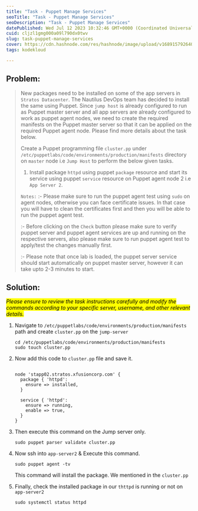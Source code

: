 ```yaml
---
title: "Task - Puppet Manage Services"
seoTitle: "Task - Puppet Manage Services"
seoDescription: "Task - Puppet Manage Services"
datePublished: Wed Jul 12 2023 10:32:46 GMT+0000 (Coordinated Universal Time)
cuid: cljzl1gmg000a09l790dx0twv
slug: task-puppet-manage-services
cover: https://cdn.hashnode.com/res/hashnode/image/upload/v1689157926409/2618b8ee-b602-4fd4-9c06-b3c02992bf6e.png
tags: kodekloud

---
```


## Problem:

> New packages need to be installed on some of the app servers in `Stratos Datacenter`. The Nautilus DevOps team has decided to install the same using Puppet. Since `jump host` is already configured to run as Puppet master server and all app servers are already configured to work as puppet agent nodes, we need to create the required manifests on the Puppet master server so that it can be applied on the required Puppet agent node. Please find more details about the task below.
> 
> Create a Puppet programming file `cluster.pp` under `/etc/puppetlabs/code/environments/production/manifests` directory on `master` node i.e `Jump Host` to perform the below given tasks.
> 
> 1. Install package `httpd` using puppet `package` resource and start its service using puppet `service` resource on Puppet agent node 2 i.e `App Server 2`.
>     
> 
> `Notes:` :- Please make sure to run the puppet agent test using `sudo` on agent nodes, otherwise you can face certificate issues. In that case you will have to clean the certificates first and then you will be able to run the puppet agent test.
> 
> :- Before clicking on the `Check` button please make sure to verify puppet server and puppet agent services are up and running on the respective servers, also please make sure to run puppet agent test to apply/test the changes manually first.
> 
> :- Please note that once lab is loaded, the puppet server service should start automatically on puppet master server, however it can take upto 2-3 minutes to start.

## Solution:

*<mark>Please ensure to review the task instructions carefully and modify the commands according to your specific server, username, and other relevant details.</mark>*

1. Navigate to `/etc/puppetlabs/code/environments/production/manifests` path and create `cluster.pp` on the `jump-server`
    
    ```plaintext
    cd /etc/puppetlabs/code/environments/production/manifests
    sudo touch cluster.pp
    ```
    
2. Now add this code to `cluster.pp` file and save it.
    
    ```plaintext
    
    node 'stapp02.stratos.xfusioncorp.com' {
      package { 'httpd':
        ensure => installed,
      }
    
      service { 'httpd':
        ensure => running,
        enable => true,
      }
    }
    ```
    
3. Then execute this command on the Jump server only.
    
    ```plaintext
    sudo puppet parser validate cluster.pp
    ```
    
4. Now ssh into `app-server2` & Execute this command.
    
    ```plaintext
    sudo puppet agent -tv
    ```
    
    This command will install the package. We mentioned in the `cluster.pp`
    
5. Finally, check the installed package in our `thttpd` is running or not on `app-server2`
    
    ```plaintext
    sudo systemctl status httpd
    ```